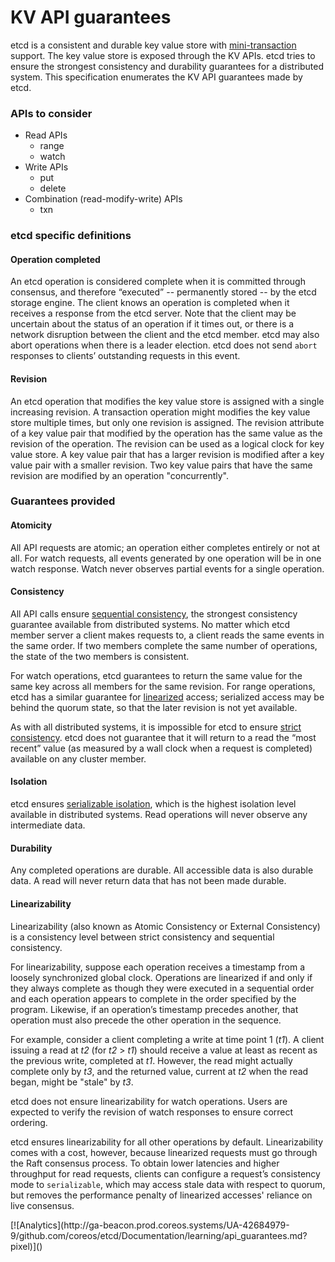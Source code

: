 # KV API guarantees

etcd is a consistent and durable key value store with [mini-transaction][txn] support. The key value store is exposed through the KV APIs. etcd tries to ensure the strongest consistency and durability guarantees for a distributed system. This specification enumerates the KV API guarantees made by etcd.

### APIs to consider

* Read APIs
    * range
    * watch
* Write APIs
    * put
    * delete
* Combination (read-modify-write) APIs
    * txn

### etcd specific definitions

#### Operation completed

An etcd operation is considered complete when it is committed through consensus, and therefore “executed” -- permanently stored -- by the etcd storage engine. The client knows an operation is completed when it receives a response from the etcd server. Note that the client may be uncertain about the status of an operation if it times out, or there is a network disruption between the client and the etcd member. etcd may also abort operations when there is a leader election. etcd does not send `abort` responses to  clients’ outstanding requests in this event.

#### Revision

An etcd operation that modifies the key value store is assigned with a single increasing revision. A transaction operation might modifies the key value store multiple times, but only one revision is assigned. The revision attribute of a key value pair that modified by the operation has the same value as the revision of the operation. The revision can be used as a logical clock for key value store. A key value pair that has a larger revision is modified after a key value pair with a smaller revision. Two key value pairs that have the same revision are modified by an operation "concurrently".

### Guarantees provided

#### Atomicity

All API requests are atomic; an operation either completes entirely or not at all. For watch requests, all events generated by one operation will be in one watch response. Watch never observes partial events for a single operation.

#### Consistency

All API calls ensure [sequential consistency][seq_consistency], the strongest consistency guarantee available from distributed systems. No matter which etcd member server a client makes requests to, a client reads the same events in the same order. If two members complete the same number of operations, the state of the two members is consistent.

For watch operations, etcd guarantees to return the same value for the same key across all members for the same revision. For range operations, etcd has a similar guarantee for [linearized][Linearizability] access; serialized access may be behind the quorum state, so that the later revision is not yet available.

As with all distributed systems, it is impossible for etcd to ensure [strict consistency][strict_consistency]. etcd does not guarantee that it will return to a read the “most recent” value (as measured by a wall clock when a request is completed) available on any cluster member.

#### Isolation

etcd ensures [serializable isolation][serializable_isolation], which is the highest isolation level available in distributed systems. Read operations will never observe any intermediate data.

#### Durability

Any completed operations are durable. All accessible data is also durable data. A read will never return data that has not been made durable.

#### Linearizability

Linearizability (also known as Atomic Consistency or External Consistency) is a consistency level between strict consistency and sequential consistency. 

For linearizability, suppose each operation receives a timestamp from a loosely synchronized global clock. Operations are linearized if and only if they always complete as though they were executed in a sequential order and each operation appears to complete in the order specified by the program. Likewise, if an operation’s timestamp precedes another, that operation must also precede the other operation in the sequence.

For example, consider a client completing a write at time point 1 (*t1*). A client issuing a read at *t2* (for *t2* > *t1*) should receive a value at least as recent as the previous write, completed at *t1*. However, the read might actually complete only by *t3*, and the returned value, current at *t2* when the read began, might be "stale" by *t3*.

etcd does not ensure linearizability for watch operations. Users are expected to verify the revision of watch responses to ensure correct ordering.

etcd ensures linearizability for all other operations by default. Linearizability comes with a cost, however, because linearized requests must go through the Raft consensus process. To obtain lower latencies and higher throughput for read requests, clients can configure a request’s consistency mode to `serializable`, which may access stale data with respect to quorum, but removes the performance penalty of linearized accesses' reliance on live consensus.

[seq_consistency]: https://en.wikipedia.org/wiki/Consistency_model#Sequential_consistency
[strict_consistency]: https://en.wikipedia.org/wiki/Consistency_model#Strict_consistency
[serializable_isolation]: https://en.wikipedia.org/wiki/Isolation_(database_systems)#Serializable
[Linearizability]: #Linearizability
[txn]: api.md#transactions

<!-- BEGIN ANALYTICS --> [![Analytics](http://ga-beacon.prod.coreos.systems/UA-42684979-9/github.com/coreos/etcd/Documentation/learning/api_guarantees.md?pixel)]() <!-- END ANALYTICS -->
